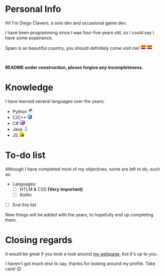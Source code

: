 # Personal Info
Hi! I'm Diego Clavero, a solo dev and occasional game dev.

I have been programming since I was four-five years old, so I could say I have some experience.

Spain is an beautiful country, you should definitely come visit me! <img src="spain.png" alt="Spain" style="float:none;width:16px;height:16px;"/> <img src="spain.png" alt="Spain" style="float:none;width:16px;height:16px;"/>

<img src="clavero.png" alt="Me at Spain">

**README under construction, please forgive any incompleteness.**

# Knowledge
I have learned several languages over the years:
- Python <a href="https://www.python.org"> <img src="python.png" alt="Python" style="float:none;width:16px;height:16px;"/></a>
- C/C++ <a href="https://es.wikipedia.org/wiki/C%2B%2B"> <img src="cpp.png" alt="C/C++" style="float:none;width:14px;height:16px;"/> </a>
- C# <a href="https://es.wikipedia.org/wiki/C_Sharp"> <img src="cs.png" alt="C/C++" style="float:none;width:16px;height:16px;"/> </a>
- Java <a href="https://www.java.com/en/"> <img src="java.png" alt="Java" style="float:none;width:16px;height:16px;"/> </a>
- JS <a href="https://developer.mozilla.org/es/docs/Web/JavaScript"> <img src="js.png" alt="JS" style="float:none;width:16px;height:16px;"/> </a>

# To-do list
Although I have completed most of my objectives, some are left to do, such as:

- Languages:
    - [ ] HTLM & CSS **(Very important)**
    - [ ] Kotlin
- [ ] End this list

New things will be added with the years, to hopefully end up completing them.

# Closing regards
It would be great if you took a look around <a href="https://diegoclavero.github.io">my webpage</a>, but it's up to you.

I haven't got much else to say, thanks for looking around my profile. Take care! 😊
